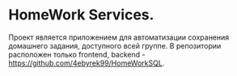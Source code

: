 # HomeWork Services.

Проект является приложением для автоматизации сохранения домашнего задания, доступного всей группе. 
В репозитории расположен только frontend, backend - https://github.com/4ebyrek99/HomeWorkSQL.

